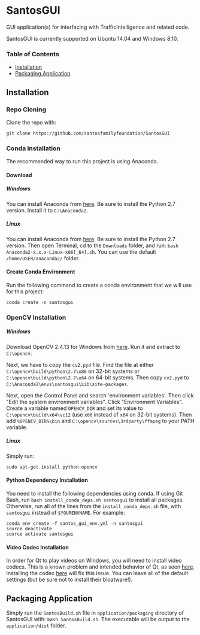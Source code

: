 # SantosGUI

GUI application(s) for interfacing with TrafficIntelligence and related code.

SantosGUI is currently supported on Ubuntu 14.04 and Windows 8,10.

### Table of Contents

- [Installation](#installation)
- [Packaging Application](#packaging-application)

## Installation

### Repo Cloning

Clone the repo with:
```
git clone https://github.com/santosfamilyfoundation/SantosGUI
```

### Conda Installation

The recommended way to run this project is using Anaconda.

#### Download

##### Windows

You can install Anaconda from [here](https://www.continuum.io/downloads#windows). Be sure to install the Python 2.7 version. Install it to `C:\Anaconda2`.

##### Linux

You can install Anaconda from [here](https://www.continuum.io/downloads#linux). Be sure to install the Python 2.7 version. Then open Terminal, cd to the `Downloads` folder, and run: `bash Anaconda2-x.x.x-Linux-x86[_64].sh`. You can use the default `/home/USER/anaconda2/` folder.

#### Create Conda Environment

Run the following command to create a conda environment that we will use for this project:

```
conda create -n santosgui
```

### OpenCV Installation

##### Windows

Download OpenCV 2.4.13 for Windows from [here](https://sourceforge.net/projects/opencvlibrary/files/opencv-win/2.4.13/opencv-2.4.13.exe/download). Run it and extract to `C:\opencv`.

Next, we have to copy the `cv2.pyd` file. Find the file at either `C:\opencv\build\python\2.7\x86` on 32-bit systems or `C:\opencv\build\python\2.7\x64` on 64-bit systems. Then copy `cv2.pyd` to `C:\Anaconda2\envs\santosgui\Lib\site-packages`.

Next, open the Control Panel and search 'environment variables'. Then click "Edit the system environment variables". Click "Environment Variables". Create a variable named `OPENCV_DIR` and set its value to `C:\opencv\build\x64\vc12` (use `x86` instead of `x64` on 32-bit systems). Then add `%OPENCV_DIR%\bin` and `C:\opencv\sources\3rdparty\ffmpeg` to your PATH variable.

##### Linux

Simply run:
```
sudo apt-get install python-opencv
```

#### Python Dependency Installation

You need to install the following dependencies using conda. If using Git Bash, run `bash install_conda_deps.sh santosgui` to install all packages. Otherwise, run all of the lines from the `install_conda_deps.sh` file, with `santosgui` instead of `$YOURENVNAME`. For example:

```
conda env create -f santos_gui_env.yml -n santosgui
source deactivate
source activate santosgui
```

#### Video Codec Installation

In order for Qt to play videos on Windows, you will need to install video codecs. This is a known problem and intended behavior of Qt, as seen [here](https://bugreports.qt.io/browse/QTBUG-51692). Installing the codec [here](http://www.codecguide.com/download_k-lite_codec_pack_basic.htm) will fix this issue. You can leave all of the default settings (but be sure not to install their bloatware!).

## Packaging Application

Simply run the `SantosBuild.sh` file in `application/packaging` directory of SantosGUI with: `bash SantosBuild.sh`. The executable will be output to the `application/dist` folder.
